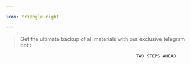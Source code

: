 ```yaml
---

icon: triangle-right

---
```






> Get the ultimate backup of all materials with our exclusive telegram bot : 


                                                     TWO STEPS AHEAD